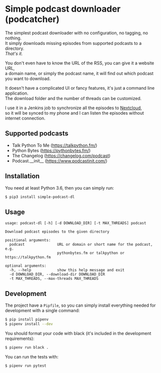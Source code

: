 # Simple podcast downloader (podcatcher)

The simplest podcast downloader with no configuration, no tagging, no nothing.  
It simply downloads missing episodes from supported podcasts to a directory.  
*That's it.*

You don't even have to know the URL of the RSS, you can give it a website URL,  
a domain name, or simply the podcast name, it will find out which podcast you want to download.  

It doesn't have a complicated UI or fancy features, it's just a command line application.  
The download folder and the number of threads can be customized.

I use it in a Jenkins job to synchronize all the episodes to [Nextcloud](https://nextcloud.com/),  
so it will be synced to my phone and I can listen the episodes without internet connection.


## Supported podcasts

- Talk Python To Me (https://talkpython.fm/)
- Python Bytes (https://pythonbytes.fm/)
- The Changelog (https://changelog.com/podcast)
- Podcast.\_\_init__ (https://www.podcastinit.com/)

## Installation

You need at least Python 3.6, then you can simply run:

```bash
$ pip3 install simple-podcast-dl
```

## Usage

```plain
usage: podcast-dl [-h] [-d DOWNLOAD_DIR] [-t MAX_THREADS] podcast

Download podcast episodes to the given directory

positional arguments:
  podcast               URL or domain or short name for the podcast, e.g.
                        pythonbytes.fm or talkpython or https://talkpython.fm

optional arguments:
  -h, --help            show this help message and exit
  -d DOWNLOAD_DIR, --download-dir DOWNLOAD_DIR
  -t MAX_THREADS, --max-threads MAX_THREADS
```


## Development

The project have a `Pipfile`, so you can simply install everything needed for development with a single command:

```bash
$ pip install pipenv
$ pipenv install --dev
```

You should format your code with black (it's included in the development requirements):

```bash
$ pipenv run black .
```

You can run the tests with:
```bash
$ pipenv run pytest
```
